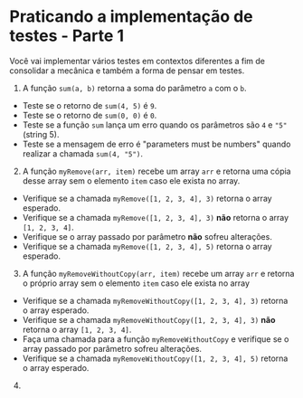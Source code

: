# Praticando a implementação de testes - Parte 1

Você vai implementar vários testes em contextos diferentes a fim de consolidar a mecânica e também a forma de pensar em testes.

1. A função ```sum(a, b)``` retorna a soma do parâmetro ```a``` com o ```b```.

  * Teste se o retorno de ```sum(4, 5)``` é ```9```.
  * Teste se o retorno de ```sum(0, 0)``` é ```0```.
  * Teste se a função ```sum``` lança um erro quando os parâmetros são ```4``` e ```"5"``` (string 5).
  * Teste se a mensagem de erro é "parameters must be numbers" quando realizar a chamada ```sum(4, "5")```.

2. A função ```myRemove(arr, item)``` recebe um array ```arr``` e retorna uma cópia desse array sem o elemento ```item``` caso ele exista no array.

  * Verifique se a chamada ```myRemove([1, 2, 3, 4], 3)``` retorna o array esperado.
  * Verifique se a chamada ```myRemove([1, 2, 3, 4], 3)``` **não** retorna o array ```[1, 2, 3, 4]```.
  * Verifique se o array passado por parâmetro **não** sofreu alterações.
  * Verifique se a chamada ```myRemove([1, 2, 3, 4], 5)``` retorna o array esperado.

3. A função ```myRemoveWithoutCopy(arr, item)``` recebe um array ```arr``` e retorna o próprio array sem o elemento ```item``` caso ele exista no array

  * Verifique se a chamada ```myRemoveWithoutCopy([1, 2, 3, 4], 3)``` retorna o array esperado.
  * Verifique se a chamada ```myRemoveWithoutCopy([1, 2, 3, 4], 3)``` **não** retorna o array ```[1, 2, 3, 4]```.
  * Faça uma chamada para a função ```myRemoveWithoutCopy``` e verifique se o array passado por parâmetro sofreu alterações.
  * Verifique se a chamada ```myRemoveWithoutCopy([1, 2, 3, 4], 5)``` retorna o array esperado.

4. 
